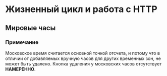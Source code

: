 # Жизненный цикл и работа с HTTP
## Мировые часы

### Примечание
Московское время считается основной точкой отсчета, и потому что в отличии от добавляемых вручную часов для других временных зон, не может быть удалено. Кнопка удаления у московских часов отсутствует **НАМЕРЕННО**.